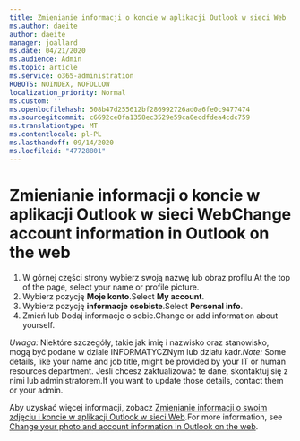 ```yaml
---
title: Zmienianie informacji o koncie w aplikacji Outlook w sieci Web
ms.author: daeite
author: daeite
manager: joallard
ms.date: 04/21/2020
ms.audience: Admin
ms.topic: article
ms.service: o365-administration
ROBOTS: NOINDEX, NOFOLLOW
localization_priority: Normal
ms.custom: ''
ms.openlocfilehash: 508b47d255612bf286992726ad0a6fe0c9477474
ms.sourcegitcommit: c6692ce0fa1358ec3529e59ca0ecdfdea4cdc759
ms.translationtype: MT
ms.contentlocale: pl-PL
ms.lasthandoff: 09/14/2020
ms.locfileid: "47728801"
---
```

# <a name="change-account-information-in-outlook-on-the-web"></a><span data-ttu-id="8f949-102">Zmienianie informacji o koncie w aplikacji Outlook w sieci Web</span><span class="sxs-lookup"><span data-stu-id="8f949-102">Change account information in Outlook on the web</span></span>

1. <span data-ttu-id="8f949-103">W górnej części strony wybierz swoją nazwę lub obraz profilu.</span><span class="sxs-lookup"><span data-stu-id="8f949-103">At the top of the page, select your name or profile picture.</span></span>
1. <span data-ttu-id="8f949-104">Wybierz pozycję **Moje konto**.</span><span class="sxs-lookup"><span data-stu-id="8f949-104">Select **My account**.</span></span>
1. <span data-ttu-id="8f949-105">Wybierz pozycję **informacje osobiste**.</span><span class="sxs-lookup"><span data-stu-id="8f949-105">Select **Personal info**.</span></span>
1. <span data-ttu-id="8f949-106">Zmień lub Dodaj informacje o sobie.</span><span class="sxs-lookup"><span data-stu-id="8f949-106">Change or add information about yourself.</span></span>

<span data-ttu-id="8f949-107">*Uwaga:* Niektóre szczegóły, takie jak imię i nazwisko oraz stanowisko, mogą być podane w dziale INFORMATYCZNym lub działu kadr.</span><span class="sxs-lookup"><span data-stu-id="8f949-107">*Note:* Some details, like your name and job title, might be provided by your IT or human resources department.</span></span> <span data-ttu-id="8f949-108">Jeśli chcesz zaktualizować te dane, skontaktuj się z nimi lub administratorem.</span><span class="sxs-lookup"><span data-stu-id="8f949-108">If you want to update those details, contact them or your admin.</span></span>

<span data-ttu-id="8f949-109">Aby uzyskać więcej informacji, zobacz [Zmienianie informacji o swoim zdjęciu i koncie w aplikacji Outlook w sieci Web](https://support.office.com/article/b2dbb289-851d-4bed-93c3-3e136f5659ec).</span><span class="sxs-lookup"><span data-stu-id="8f949-109">For more information, see [Change your photo and account information in Outlook on the web](https://support.office.com/article/b2dbb289-851d-4bed-93c3-3e136f5659ec).</span></span>